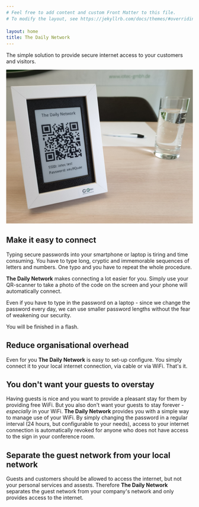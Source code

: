 ```yaml
---
# Feel free to add content and custom Front Matter to this file.
# To modify the layout, see https://jekyllrb.com/docs/themes/#overriding-theme-defaults

layout: home
title: The Daily Network
---
```


The simple solution to provide secure internet access to your customers and visitors.

![The Daily Network](/assets/the-daily-network.jpg)

## Make it easy to connect

Typing secure passwords into your smartphone or laptop is tiring and time consuming. You have to type long, cryptic and immemorable sequences of letters and numbers. One typo and you have to repeat the whole procedure.

**The Daily Network** makes connecting a lot easier for you. Simply use your QR-scanner to take a photo of the code on the screen and your phone will automatically connect.

Even if you have to type in the password on a laptop - since we change the password every day, we can use smaller password lengths without the fear of weakening our security.

You will be finished in a flash.

## Reduce organisational overhead

Even for you **The Daily Network** is easy to set-up configure. You simply connect it to your local internet connection, via cable or via WiFi. That's it.

## You don't want your guests to overstay 

Having guests is nice and you want to provide a pleasant stay for them by providing free WiFi. But you also don't want your guests to stay forever - _especially_ in your WiFi. **The Daily Network** provides you with a simple way to manage use of your WiFi. By simply changing the password in a regular interval (24 hours, but configurable to your needs), access to your internet connection is automatically revoked for anyone who does not have access to the sign in your conference room.

## Separate the guest network from your local network

Guests and customers should be allowed to access the internet, but not your personal services and assests.
Therefore **The Daily Network** separates the guest network from your company's network and only provides access to the internet.

